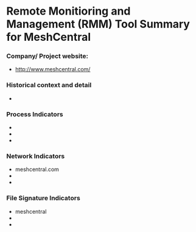 # Remote Monitioring and Management (RMM) Tool Summary for MeshCentral

### Company/ Project website:
- http://www.meshcentral.com/

### Historical context and detail
- 

### Process Indicators
- 
- 
- 

### Network Indicators
- meshcentral.com
- 
-

### File Signature Indicators
- meshcentral
-
-
